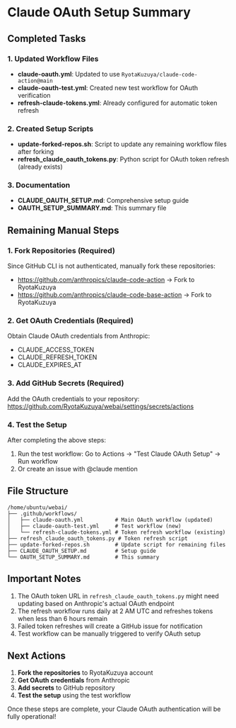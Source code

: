 # Claude OAuth Setup Summary

## Completed Tasks

### 1. Updated Workflow Files
- **claude-oauth.yml**: Updated to use `RyotaKuzuya/claude-code-action@main`
- **claude-oauth-test.yml**: Created new test workflow for OAuth verification
- **refresh-claude-tokens.yml**: Already configured for automatic token refresh

### 2. Created Setup Scripts
- **update-forked-repos.sh**: Script to update any remaining workflow files after forking
- **refresh_claude_oauth_tokens.py**: Python script for OAuth token refresh (already exists)

### 3. Documentation
- **CLAUDE_OAUTH_SETUP.md**: Comprehensive setup guide
- **OAUTH_SETUP_SUMMARY.md**: This summary file

## Remaining Manual Steps

### 1. Fork Repositories (Required)
Since GitHub CLI is not authenticated, manually fork these repositories:
- https://github.com/anthropics/claude-code-action → Fork to RyotaKuzuya
- https://github.com/anthropics/claude-code-base-action → Fork to RyotaKuzuya

### 2. Get OAuth Credentials (Required)
Obtain Claude OAuth credentials from Anthropic:
- CLAUDE_ACCESS_TOKEN
- CLAUDE_REFRESH_TOKEN
- CLAUDE_EXPIRES_AT

### 3. Add GitHub Secrets (Required)
Add the OAuth credentials to your repository:
https://github.com/RyotaKuzuya/webai/settings/secrets/actions

### 4. Test the Setup
After completing the above steps:
1. Run the test workflow: Go to Actions → "Test Claude OAuth Setup" → Run workflow
2. Or create an issue with @claude mention

## File Structure

```
/home/ubuntu/webai/
├── .github/workflows/
│   ├── claude-oauth.yml          # Main OAuth workflow (updated)
│   ├── claude-oauth-test.yml     # Test workflow (new)
│   └── refresh-claude-tokens.yml # Token refresh workflow (existing)
├── refresh_claude_oauth_tokens.py # Token refresh script
├── update-forked-repos.sh        # Update script for remaining files
├── CLAUDE_OAUTH_SETUP.md         # Setup guide
└── OAUTH_SETUP_SUMMARY.md        # This summary
```

## Important Notes

1. The OAuth token URL in `refresh_claude_oauth_tokens.py` might need updating based on Anthropic's actual OAuth endpoint
2. The refresh workflow runs daily at 2 AM UTC and refreshes tokens when less than 6 hours remain
3. Failed token refreshes will create a GitHub issue for notification
4. Test workflow can be manually triggered to verify OAuth setup

## Next Actions

1. **Fork the repositories** to RyotaKuzuya account
2. **Get OAuth credentials** from Anthropic
3. **Add secrets** to GitHub repository
4. **Test the setup** using the test workflow

Once these steps are complete, your Claude OAuth authentication will be fully operational!